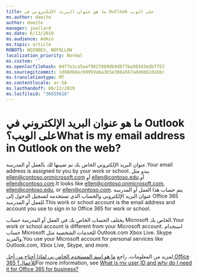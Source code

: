 ```yaml
---
title: ما هو عنوان البريد الإلكتروني في Outlook على الويب
ms.author: daeite
author: daeite
manager: joallard
ms.date: 6/13/2019
ms.audience: Admin
ms.topic: article
ROBOTS: NOINDEX, NOFOLLOW
localization_priority: Normal
ms.custom: ''
ms.openlocfilehash: 0dffe1ca5aaf9627869db9d8f7ba50343edb7753
ms.sourcegitcommit: 1d98db8acb9959aba3b5e308a567ade6b62da56c
ms.translationtype: MT
ms.contentlocale: ar-SA
ms.lasthandoff: 08/22/2019
ms.locfileid: "36555616"
---
```

# <a name="what-is-my-email-address-in-outlook-on-the-web"></a><span data-ttu-id="2a07c-102">ما هو عنوان البريد الإلكتروني في Outlook على الويب؟</span><span class="sxs-lookup"><span data-stu-id="2a07c-102">What is my email address in Outlook on the web?</span></span>

<span data-ttu-id="2a07c-103">عنوان البريد الإلكتروني الخاص بك تم تعيينها لك بالعمل أو المدرسة.</span><span class="sxs-lookup"><span data-stu-id="2a07c-103">Your email address is assigned to you by your work or school.</span></span> <span data-ttu-id="2a07c-104">يبدو مثل ellen@contoso.onmicrosoft.com أو ellen@contoso.edu أو ellen@contoso.com.</span><span class="sxs-lookup"><span data-stu-id="2a07c-104">It looks like ellen@contoso.onmicrosoft.com, ellen@contoso.edu, or ellen@contoso.com.</span></span> <span data-ttu-id="2a07c-105">يتم حساب هذا العمل أو المدرسة عنوان البريد الإلكتروني والحساب الذي تستخدمه لتسجيل الدخول إلى Office 365 للعمل أو المدرسة.</span><span class="sxs-lookup"><span data-stu-id="2a07c-105">This work or school account is the email address and account you use to sign in to Office 365 for work or school.</span></span>

<span data-ttu-id="2a07c-106">يختلف الحساب الخاص بك في العمل أو المدرسة حساب Microsoft الخاص بك.</span><span class="sxs-lookup"><span data-stu-id="2a07c-106">Your work or school account is different from your Microsoft account.</span></span> <span data-ttu-id="2a07c-107">استخدام حساب Microsoft للخدمات الشخصية مثل Outlook.com Xbox Live، Skype والمزيد.</span><span class="sxs-lookup"><span data-stu-id="2a07c-107">You use your Microsoft account for personal services like Outlook.com, Xbox Live, Skype, and more.</span></span>

<span data-ttu-id="2a07c-108">لمزيد من المعلومات، راجع [ما هو اسم المستخدم الخاص بي لماذا أحتاج من أجل Office 365 للأعمال؟](https://support.office.com/article/37da662b-5da6-4b56-a091-2731b2ecc8b4)</span><span class="sxs-lookup"><span data-stu-id="2a07c-108">For more information, see [What is my user ID and why do I need it for Office 365 for business?](https://support.office.com/article/37da662b-5da6-4b56-a091-2731b2ecc8b4)</span></span>